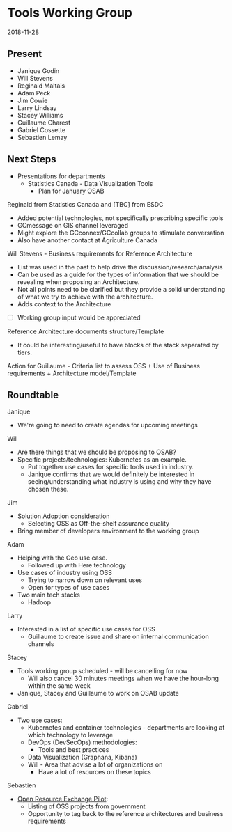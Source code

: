 # Tools Working Group

2018-11-28

## Present

* Janique Godin
* Will Stevens
* Reginald Maltais
* Adam Peck
* Jim Cowie
* Larry Lindsay
* Stacey Williams
* Guillaume Charest
* Gabriel Cossette
* Sebastien Lemay

## Next Steps
* Presentations for departments
  * Statistics Canada - Data Visualization Tools
    * Plan for January OSAB

Reginald from Statistics Canada and [TBC] from ESDC
* Added potential technologies, not specifically prescribing specific tools
* GCmessage on GIS channel leveraged
* Might explore the GCconnex/GCcollab groups to stimulate conversation
* Also have another contact at Agriculture Canada

Will Stevens - Business requirements for Reference Architecture
* List was used in the past to help drive the discussion/research/analysis
* Can be used as a guide for the types of information that we should be revealing when proposing an Architecture.
* Not all points need to be clarified but they provide a solid understanding of what we try to achieve with the architecture.
* Adds context to the Architecture
* [ ] Working group input would be appreciated

Reference Architecture documents structure/Template
* It could be interesting/useful to have blocks of the stack separated by tiers.

Action for Guillaume - Criteria list to assess OSS + Use of Business requirements + Architecture model/Template

## Roundtable

Janique

* We're going to need to create agendas for upcoming meetings

Will

* Are there things that we should be proposing to OSAB?
* Specific projects/technologies: Kubernetes as an example.
  * Put together use cases for specific tools used in industry.
  * Janique confirms that we would definitely be interested in seeing/understanding what industry is using and why they have chosen these.

Jim

* Solution Adoption consideration
  * Selecting OSS as Off-the-shelf assurance quality
* Bring member of developers environment to the working group

Adam

* Helping with the Geo use case.
  * Followed up with Here technology
* Use cases of industry using OSS
  * Trying to narrow down on relevant uses
  * Open for types of use cases
* Two main tech stacks
  * Hadoop

Larry

* Interested in a list of specific use cases for OSS
  * Guillaume to create issue and share on internal communication channels

Stacey

* Tools working group scheduled - will be cancelling for now
  * Will also cancel 30 minutes meetings when we have the hour-long within the same week
* Janique, Stacey and Guillaume to work on OSAB update

Gabriel

* Two use cases:
  * Kubernetes and container technologies - departments are looking at which technology to leverage
  * DevOps (DevSecOps) methodologies:
    * Tools and best practices
  * Data Visualization (Graphana, Kibana)
  * Will - Area that advise a lot of organizations on
    * Have a lot of resources on these topics

Sebastien

* [Open Resource Exchange Pilot](https://github.com/canada-ca/ore-ero):
  * Listing of OSS projects from government
  * Opportunity to tag back to the reference architectures and business requirements
